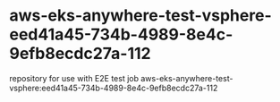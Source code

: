 # aws-eks-anywhere-test-vsphere-eed41a45-734b-4989-8e4c-9efb8ecdc27a-112
repository for use with E2E test job aws-eks-anywhere-test-vsphere:eed41a45-734b-4989-8e4c-9efb8ecdc27a-112
